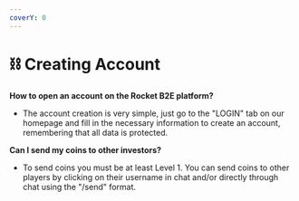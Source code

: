 ```yaml
---
coverY: 0
---
```


# ⛓ Creating Account

**How to open an account on the Rocket B2E platform?**

* The account creation is very simple, just go to the "LOGIN" tab on our homepage and fill in the necessary information to create an account, remembering that all data is protected.

**Can I send my coins to other investors?**

* To send coins you must be at least Level 1. You can send coins to other players by clicking on their username in chat and/or directly through chat using the "/send" format.

